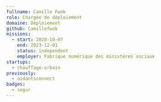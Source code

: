 ```yaml
---
fullname: Camille Fwok
role: Chargée de déploiement
domaine: Déploiement
github: Camillefwok
missions:
  - start: 2020-10-07
    end: 2023-12-01
    status: independent
    employer: Fabrique numérique des ministères sociaux
startups:
  - chauffage-urbain
previously:
  - aidantsconnect
badges:
  - segur
---
```

